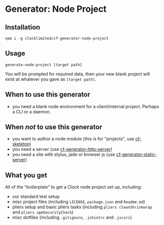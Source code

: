 # Generator: Node Project

## Installation

```
npm i -g clocklimited/cf-generator-node-project
```

## Usage

```
generate-node-project [target path]
```

You will be prompted for required data, then your new blank project will exist at whatever you gave as `[target path]`.

## When to use this generator

- you need a blank node environment for a client/internal project. Perhaps a CLI or a daemon.

## When _not_ to use this generator

- you want to author a node module (this is for "projects", use [cf-skeleton](https://github.com/clocklimited/cf-skeleton))
- you need a server (use [cf-generator-http-server](https://github.com/clocklimited/cf-generator-http-server))
- you need a site with stylus, jade or browser js (use [cf-generator-static-server](https://github.com/clocklimited/cf-generator-http-static))

## What you get

All of the "boilerplate" to get a Clock node project set up, including:

- our standard test setup
- misc project files (including `LICENSE`, `package.json` and `Readme.md`)
- pliers setup and basic pliers tasks (including `pliers cleanShrinkwrap` and `pliers npmSecurityCheck`)
- misc dotfiles (including `.gitignore`, `.jshintrc` and `.jscsrc`)

